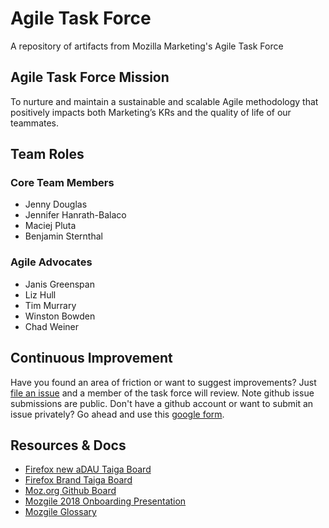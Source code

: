 # Agile Task Force
A repository of artifacts from Mozilla Marketing's Agile Task Force

## Agile Task Force Mission
To nurture and maintain a sustainable and scalable Agile methodology that positively impacts both Marketing’s KRs and the quality of life of our teammates.

## Team Roles

### Core Team Members
* Jenny Douglas
* Jennifer Hanrath-Balaco
* Maciej Pluta
* Benjamin Sternthal

### Agile Advocates
* Janis Greenspan
* Liz Hull
* Tim Murrary
* Winston Bowden
* Chad Weiner

## Continuous Improvement
Have you found an area of friction or want to suggest improvements? Just [file an issue](https://github.com/mozmeao/agile-task-force/issues/new) and a member of the task force will review. Note github issue submissions are public. Don't have a github account or want to submit an issue privately? Go ahead and use this [google form](https://goo.gl/forms/DE67oz7g9DRDc7ww2).

## Resources & Docs
* [Firefox new aDAU Taiga Board](https://tree.taiga.io/project/jbalaco-firefox-desktop-mobile/backlog)
* [Firefox Brand Taiga Board](https://tree.taiga.io/project/jennyd-firefox-brand-durable-team/)
* [Moz.org Github Board](https://github.com/mozilla/bedrock/projects/3)
* [Mozgile 2018 Onboarding Presentation](https://docs.google.com/presentation/d/1iYdnDVMEbCDXYmNCipkhm5xXwuoqS0dJd3mg1F8ZdUw/edit?ts=5aaaca7e)
* [Mozgile Glossary](docs/glossary.md)


